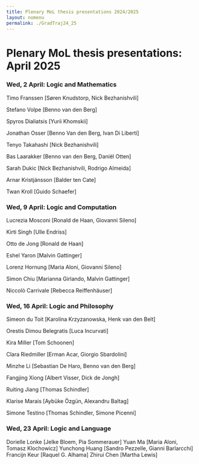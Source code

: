 ```yaml
---
title: Plenary MoL thesis presentations 2024/2025  
layout: nomenu
permalink: ./GradTraj24_25
---
```

# Plenary MoL thesis presentations: April 2025 

### Wed, 2 April: Logic and Mathematics

Timo Franssen [Søren Knudstorp, Nick Bezhanishvili]


Stefano Volpe [Benno van den Berg]


Spyros Dialiatsis [Yurii Khomskii]


Jonathan Osser [Benno Van den Berg, Ivan Di Liberti]


Tenyo Takahashi [Nick Bezhanishvili]


Bas Laarakker [Benno van den Berg, Daniël Otten]


Sarah Dukic [Nick Bezhanishvili, Rodrigo Almeida]


Arnar Kristjánsson [Balder ten Cate]


Twan Kroll [Guido Schaefer]



### Wed, 9 April: Logic and Computation

Lucrezia Mosconi [Ronald de Haan, Giovanni Sileno]


Kirti Singh [Ulle Endriss]


Otto de Jong [Ronald de Haan]


Eshel Yaron [Malvin Gattinger]


Lorenz Hornung [Maria Aloni, Giovanni Sileno]


Simon Chiu [Marianna Girlando, Malvin Gattinger]


Niccolò Carrivale [Rebecca Reiffenhäuser]

### Wed, 16 April: Logic and Philosophy 

Simeon du Toit [Karolina Krzyzanowska, Henk van den Belt] 


Orestis Dimou Belegratis [Luca Incurvati]


Kira Miller [Tom Schoonen]


Clara Riedmiller [Erman Acar, Giorgio Sbardolini]


Minzhe Li [Sebastian De Haro, Benno van den Berg]


Fangjing Xiong [Albert Visser, Dick de Jongh]


Ruiting Jiang [Thomas Schindler]


Klarise Marais [Aybüke Özgün, Alexandru Baltag]


Simone Testino [Thomas Schindler, Simone Picenni]

### Wed, 23 April: Logic and Language

Dorielle Lonke [Jelke Bloem, Pia Sommerauer]
Yuan Ma [Maria Aloni, Tomasz Klochowicz]
Yunchong Huang [Sandro Pezzelle, Gianni Barlarcchi]
Francijn Keur [Raquel G. Alhama]
Zhirui Chen [Martha Lewis]